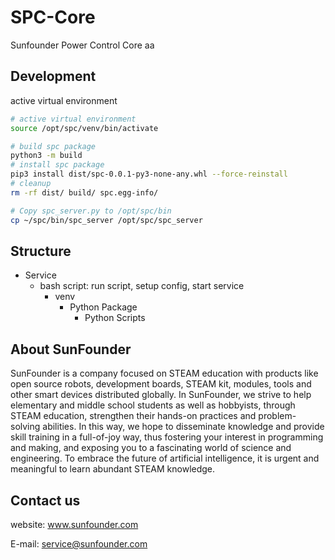 # SPC-Core 
Sunfounder Power Control Core
aa
## Development

active virtual environment
```bash
# active virtual environment
source /opt/spc/venv/bin/activate

# build spc package
python3 -m build
# install spc package
pip3 install dist/spc-0.0.1-py3-none-any.whl --force-reinstall
# cleanup
rm -rf dist/ build/ spc.egg-info/

# Copy spc_server.py to /opt/spc/bin
cp ~/spc/bin/spc_server /opt/spc/spc_server
```

## Structure
- Service
  - bash script: run script, setup config, start service
    - venv
      - Python Package
        - Python Scripts

## About SunFounder
SunFounder is a company focused on STEAM education with products like open source robots, development boards, STEAM kit, modules, tools and other smart devices distributed globally. In SunFounder, we strive to help elementary and middle school students as well as hobbyists, through STEAM education, strengthen their hands-on practices and problem-solving abilities. In this way, we hope to disseminate knowledge and provide skill training in a full-of-joy way, thus fostering your interest in programming and making, and exposing you to a fascinating world of science and engineering. To embrace the future of artificial intelligence, it is urgent and meaningful to learn abundant STEAM knowledge.

## Contact us
website:
    www.sunfounder.com

E-mail:
    service@sunfounder.com